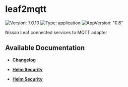 # leaf2mqtt

![Version: 7.0.10](https://img.shields.io/badge/Version-7.0.10-informational?style=flat-square) ![Type: application](https://img.shields.io/badge/Type-application-informational?style=flat-square) ![AppVersion: "0.6"](https://img.shields.io/badge/AppVersion-"0.6"-informational?style=flat-square)

Nissan Leaf connected services to MQTT adapter

## Available Documentation

- [**Changelog**](CHANGELOG)

- [**Helm Security**](container-security)

- [**Helm Security**](helm-security)

